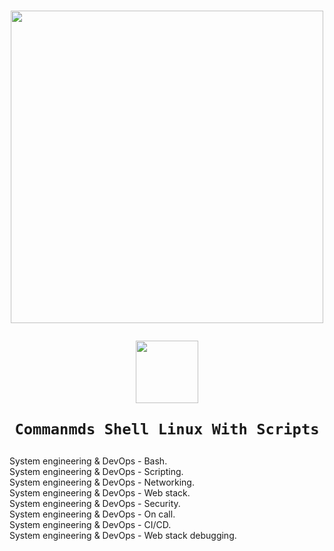 <h1 align="center">
  <p align="center"><img src="https://assets.holbertonschool.com/media_images/files/000/001/247/original/header-logo-700.png" width="500">
  <p align="center"><img src="https://img2.freepng.es/20180723/ky/kisspng-devops-software-developer-agile-software-developme-icon-devops-logo-5b565033c3a7e2.2180945115323832838014.jpg" width="100">
    
    Commanmds Shell Linux With Scripts
    
  </p>
</h1>

System engineering & DevOps - Bash.  
System engineering & DevOps - Scripting.  
System engineering & DevOps - Networking.  
System engineering & DevOps - Web stack.  
System engineering & DevOps - Security.  
System engineering & DevOps - On call.  
System engineering & DevOps - CI/CD.  
System engineering & DevOps - Web stack debugging.  
